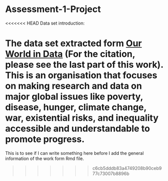 # Assessment-1-Project

<<<<<<< HEAD
Data set introduction:


The data set extracted form [Our World in Data](https://ourworldindata.org/internet) (For the citation, please see the last part of this work).
This is an organisation that focuses on making research and data on major global issues like poverty, disease, hunger, climate change, war, existential risks, and inequality accessible and understandable to promote progress.
=======

This is to see if I can write something here before I add the general information of the work form Rmd file.
>>>>>>> c6cb5dddb83a4749208b90ceb977c73007b8896b
